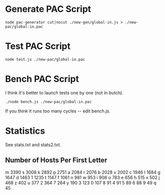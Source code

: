 # Generate PAC Script

`node pac-generator cut|nocut ./new-gen/global-in.js > ./new-pac/global-in.pac`

# Test PAC Script

`node test.js ./new-pac/global-in.pac`

# Bench PAC Script

I think it's better to launch tests one by one (not in butch).

`./node bench.js ./new-pac/global-in.pac`

If you think it runs too many cycles -- edit bench.js.

# Statistics

See stats.txt and stats2.txt.

## Number of Hosts Per First Letter

m 3390
s 3008
k 2892
p 2751
a 2084
r 2076
b 2028
v 2002
c 1946
l 1684
g 1647
d 1463
1 1235
t 1147
f 1061
n 981
w 953
i 908
o 783
e 656
h 515
x 502
j 468
z 402
u 377
2 364
7 264
y 190
3 123
0 107
8 91
4 91
5 89
6 88
9 49
q 45
